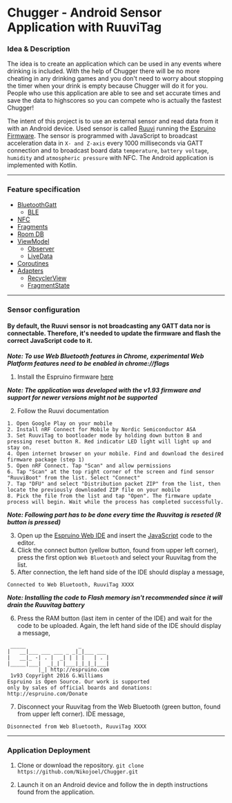 # Chugger - Android Sensor Application with RuuviTag

### Idea & Description

The idea is to create an application which can be used in any events where drinking is included. With the help of Chugger there will be no more cheating in any drinking games and you don't need to worry about stopping the timer when your drink is empty because Chugger will do it for you. People who use this application are able to see and set accurate times and save the data to highscores so you can compete who is actually the fastest Chugger!


The intent of this project is to use an external sensor and read data from it with an Android device. Used sensor is called [Ruuvi](https://ruuvi.com/) running the [Espruino Firmware](https://lab.ruuvi.com/espruino/). The sensor is programmed with JavaScript to broadcast acceleration data in `X- and Z-axis` every 1000 milliseconds via GATT connection and to broadcast board data `temperature`, `battery voltage`, `humidity` and `atmospheric pressure` with NFC. The Android application is implemented with Kotlin.

---

### Feature specification
* [BluetoothGatt](https://developer.android.com/reference/android/bluetooth/BluetoothGatt)
    * [BLE](https://developer.android.com/guide/topics/connectivity/bluetooth-le)
* [NFC](https://developer.android.com/guide/topics/connectivity/nfc/nfc)
* [Fragments](https://developer.android.com/guide/components/fragments)
* [Room DB](https://developer.android.com/topic/libraries/architecture/room)
* [ViewModel](https://developer.android.com/topic/libraries/architecture/viewmodel)
    * [Observer](https://developer.android.com/reference/java/util/Observer)
    * [LiveData](https://developer.android.com/topic/libraries/architecture/livedata)
* [Coroutines](https://developer.android.com/kotlin/coroutines)
* [Adapters](https://developer.android.com/reference/android/widget/Adapter)
    * [RecyclerView](https://developer.android.com/reference/androidx/recyclerview/widget/RecyclerView.Adapter)
    * [FragmentState](https://developer.android.com/reference/androidx/viewpager2/adapter/FragmentStateAdapter)
    
---

### Sensor configuration

#### By default, the Ruuvi sensor is not broadcasting any GATT data nor is connectable. Therefore, it's needed to update the firmware and flash the correct JavaScript code to it.

***Note: To use Web Bluetooth features in Chrome, experimental Web Platform features need to be enabled in chrome://flags***

1. Install the Espruino firmware [here](http://www.espruino.com/binaries/travis/ffd96ae3ed8c7a3af9994539278e18c0313cd12c/espruino_1v93_ruuvitag.zip)

***Note: The application was developed with the v1.93 firmware and support for newer versions might not be supported***

2. Follow the Ruuvi documentation
```
1. Open Google Play on your mobile
2. Install nRF Connect for Mobile by Nordic Semiconductor ASA
3. Set RuuviTag to bootloader mode by holding down button B and pressing reset button R. Red indicator LED light will light up and stay on.
4. Open internet browser on your mobile. Find and download the desired firmware package (step 1)
5. Open nRF Connect. Tap "Scan" and allow permissions
6. Tap "Scan" at the top right corner of the screen and find sensor "RuuviBoot" from the list. Select "Connect"
7. Tap "DFU" and select "Distribution packet ZIP" from the list, then locate the previously downloaded ZIP file on your mobile
8. Pick the file from the list and tap "Open". The firmware update process will begin. Wait while the process has completed successfully.
```
***Note: Following part has to be done every time the Ruuvitag is reseted (R button is pressed)***

3. Open up the [Espruino Web IDE](https://www.espruino.com/ide/) and insert the [JavaScript](https://github.com/Nikojoel/Chugger/tree/master/app/src/main/java/com/example/chugger/js/Espruino.js) code to the editor.
4. Click the connect button (yellow button, found from upper left corner), press the first option `Web Bluetooth` and select your Ruuvitag from the list.
5. After connection, the left hand side of the IDE should display a message,

```
Connected to Web Bluetooth, RuuviTag XXXX
```

***Note: Installing the code to Flash memory isn't recommended since it will drain the Ruuvitag battery***

6. Press the RAM button (last item in center of the IDE) and wait for the code to be uploaded. Again, the left hand side of the IDE should display a message,
```
 _____                 _
|   __|___ ___ ___ _ _|_|___ ___
|   __|_ -| . |  _| | | |   | . |
|_____|___|  _|_| |___|_|_|_|___|
          |_| http://espruino.com
 1v93 Copyright 2016 G.Williams
Espruino is Open Source. Our work is supported
only by sales of official boards and donations:
http://espruino.com/Donate
```

7. Disconnect your Ruuvitag from the Web Bluetooth (green button, found from upper left corner). IDE message,
```
Disonnected from Web Bluetooth, RuuviTag XXXX
```

---

### Application Deployment
1. Clone or download the repository.
`git clone https://github.com/Nikojoel/Chugger.git`

2. Launch it on an Android device and follow the in depth instructions found from the application.
